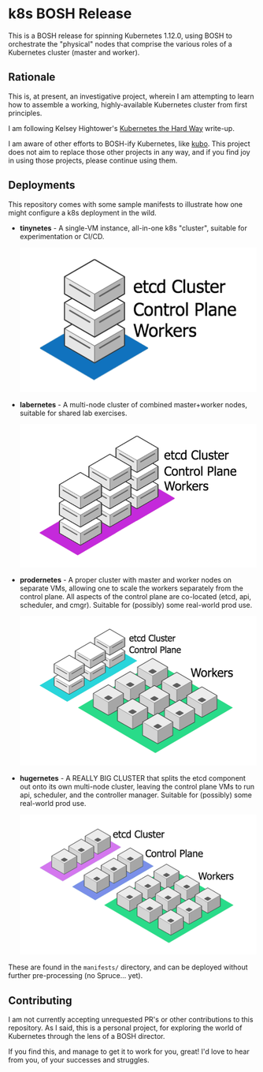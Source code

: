 k8s BOSH Release
================

This is a BOSH release for spinning Kubernetes 1.12.0, using BOSH
to orchestrate the "physical" nodes that comprise the various
roles of a Kubernetes cluster (master and worker).

Rationale
---------

This is, at present, an investigative project, wherein I am
attempting to learn how to assemble a working, highly-available
Kubernetes cluster from first principles.

I am following Kelsey Hightower's [Kubernetes the Hard Way][kthw]
write-up.

I am aware of other efforts to BOSH-ify Kubernetes, like
[kubo][kubo].  This project does not aim to replace those other
projects in any way, and if you find joy in using those projects,
please continue using them.

Deployments
-----------

This repository comes with some sample manifests to illustrate how
one might configure a k8s deployment in the wild.

  - **tinynetes** - A single-VM instance, all-in-one k8s
    "cluster", suitable for experimentation or CI/CD.

    <img src="docs/images/tinynetes.png">

  - **labernetes** - A multi-node cluster of combined
    master+worker nodes, suitable for shared lab exercises.

    <img src="docs/images/labernetes.png">

  - **prodernetes** - A proper cluster with master and worker
    nodes on separate VMs, allowing one to scale the workers
    separately from the control plane.  All aspects of the control
    plane are co-located (etcd, api, scheduler, and cmgr).
    Suitable for (possibly) some real-world prod use.

    <img src="docs/images/prodernetes.png">

  - **hugernetes** - A REALLY BIG CLUSTER that splits the etcd
    component out onto its own multi-node cluster, leaving the
    control plane VMs to run api, scheduler, and the controller
    manager.  Suitable for (possibly) some real-world prod use.

    <img src="docs/images/hugernetes.png">

These are found in the `manifests/` directory, and can be deployed
without further pre-processing (no Spruce... yet).


Contributing
------------

I am not currently accepting unrequested PR's or other
contributions to this repository.  As I said, this is a personal
project, for exploring the world of Kubernetes through the lens of
a BOSH director.

If you find this, and manage to get it to work for you, great!
I'd love to hear from you, of your successes and struggles.

[kthw]: https://github.com/kelseyhightower/kubernetes-the-hard-way
[kubo]: https://github.com/cloudfoundry-incubator/kubo-release
